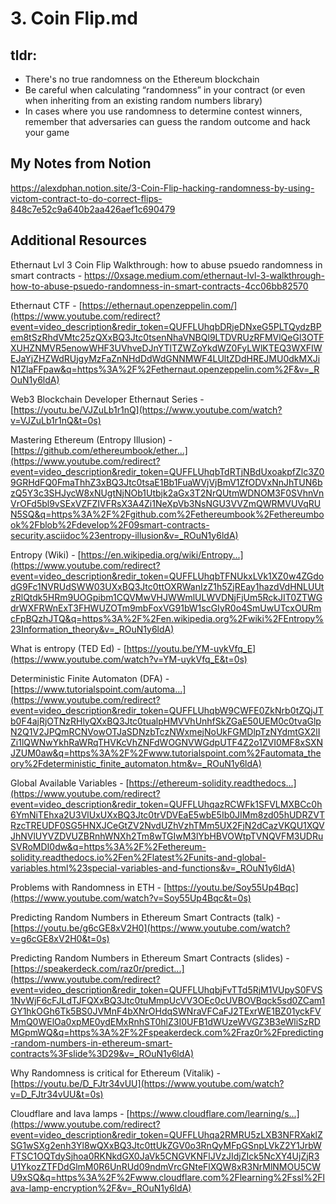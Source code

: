 # 3. Coin Flip.md

## tldr:
- There's no true randomness on the Ethereum blockchain
- Be careful when calculating “randomness” in your contract (or even when inheriting from an existing random numbers library)
- In cases where you use randomness to determine contest winners, remember that adversaries can guess the random outcome and hack your game

## My Notes from Notion
https://alexdphan.notion.site/3-Coin-Flip-hacking-randomness-by-using-victom-contract-to-do-correct-flips-848c7e52c9a640b2aa426aef1c690479

## Additional Resources

Ethernaut Lvl 3 Coin Flip Walkthrough: how to abuse psuedo randomness in smart contracts - 
https://0xsage.medium.com/ethernaut-lvl-3-walkthrough-how-to-abuse-psuedo-randomness-in-smart-contracts-4cc06bb82570

Ethernaut CTF -
[https://ethernaut.openzeppelin.com/](https://www.youtube.com/redirect?event=video_description&redir_token=QUFFLUhqbDRjeDNxeG5PLTQydzBPem8tSzRhdVMtc25zQXxBQ3Jtc0tsenNhaVNBQl9LTDVRUzRFMVlQeGl3OTFXUHZNMVR5enowWHF3UVhveDJnYTlTZWZoYkdWZ0FyLWlKTEQ3WXFIWEJaYjZHZWdRUjgyMzFaZnNHdDdWdGNNMWF4LUltZDdHREJMU0dkMXJiN1ZlaFFpaw&q=https%3A%2F%2Fethernaut.openzeppelin.com%2F&v=_ROuN1y6ldA)

Web3 Blockchain Developer Ethernaut Series -
[https://youtu.be/VJZuLb1r1nQ](https://www.youtube.com/watch?v=VJZuLb1r1nQ&t=0s)

Mastering Ethereum (Entropy Illusion) -
[https://github.com/ethereumbook/ether...](https://www.youtube.com/redirect?event=video_description&redir_token=QUFFLUhqbTdRTjNBdUxoakpfZlc3Z09GRHdFQ0FmaThhZ3xBQ3Jtc0tsaE1Bb1FuaWVjVjBmV1ZfODVxNnJhTUN6bzQ5Y3c3SHJycW8xNUgtNjNOb1Utbjk2aGx3T2NrQUtmWDNOM3F0SVhnVnVrOFd5bl9vSExVZFZIVFRsX3A4Zi1NeXpVb3NsNGU3VVZmQWRMVUVqRUN5SQ&q=https%3A%2F%2Fgithub.com%2Fethereumbook%2Fethereumbook%2Fblob%2Fdevelop%2F09smart-contracts-security.asciidoc%23entropy-illusion&v=_ROuN1y6ldA)

Entropy (Wiki) -
[https://en.wikipedia.org/wiki/Entropy...](https://www.youtube.com/redirect?event=video_description&redir_token=QUFFLUhqbTFNUkxLVk1XZ0w4ZGdodG9Fc1NVRUdSWW03UXxBQ3Jtc0ttOXRWanIzZ1h5ZjREay1hazdVdHNLUUtzRlQtdk5HRm9UOGpibm1CQVMwVHJWWmlULWVDNjFjUm5RckJIT0ZTWGdrWXFRWnExT3FHWUZOTm9mbFoxVG91bW1scGIyR0o4SmUwUTcxOURmcFpBQzhJTQ&q=https%3A%2F%2Fen.wikipedia.org%2Fwiki%2FEntropy%23Information_theory&v=_ROuN1y6ldA)

What is entropy (TED Ed) -
[https://youtu.be/YM-uykVfq_E](https://www.youtube.com/watch?v=YM-uykVfq_E&t=0s)

Deterministic Finite Automaton (DFA) -
[https://www.tutorialspoint.com/automa...](https://www.youtube.com/redirect?event=video_description&redir_token=QUFFLUhqbW9CWFE0ZkNrb0tZQjJTb0F4ajRjOTNzRHlyQXxBQ3Jtc0tualpHMVVhUnhfSkZGaE50UEM0c0tvaGlpN2Q1V2JPQmRCNVowOTJaSDNzbTczNWxmejNoUkFGMDlpTzNYdmtGX2lIZi1lQWNwYkhRaWRqTHVKcVhZNFdWOGNVWGdpUTF4Z2o1ZVI0MF8xSXNJZUM0aw&q=https%3A%2F%2Fwww.tutorialspoint.com%2Fautomata_theory%2Fdeterministic_finite_automaton.htm&v=_ROuN1y6ldA)

Global Available Variables -
[https://ethereum-solidity.readthedocs...](https://www.youtube.com/redirect?event=video_description&redir_token=QUFFLUhqazRCWFk1SFVLMXBCc0h6YmNiTEhxa2U3VlUxUXxBQ3Jtc0trVDVEaE5wbE5Ib0JIMm8zd05hUDRZVTRzcTREUDF0SG5HNXJCeGtZV2NvdUZhVzhTMm5UX2FjN2dCazVKQU1XQVJhNVlUYVZDVUZBRnhWNXh2Tm8wTGIwM3lYbHBVOWtpTVNQVFM3UDRuSVRoMDI0dw&q=https%3A%2F%2Fethereum-solidity.readthedocs.io%2Fen%2Flatest%2Funits-and-global-variables.html%23special-variables-and-functions&v=_ROuN1y6ldA)

Problems with Randomness in ETH -
[https://youtu.be/Soy55Up4Bqc](https://www.youtube.com/watch?v=Soy55Up4Bqc&t=0s)

Predicting Random Numbers in Ethereum Smart Contracts (talk) -
[https://youtu.be/g6cGE8xV2H0](https://www.youtube.com/watch?v=g6cGE8xV2H0&t=0s)

Predicting Random Numbers in Ethereum Smart Contracts (slides) -
[https://speakerdeck.com/raz0r/predict...](https://www.youtube.com/redirect?event=video_description&redir_token=QUFFLUhqbjFvTTd5RjM1VUpyS0FVS1NvWjF6cFJLdTJFQXxBQ3Jtc0tuMmpUcVV3OEc0cUVBOVBqck5sd0ZCam1GY1hkOGh6Tk5BS0JVMnF4bXNrOHdqSWNraVFCaFJ2TExrWE1BZ01yckFVMmQ0WElOa0xpME0ydEMxRnhST0hlZ3I0UFB1dWUzeWVGZ3B3eWliSzRDMGpmWQ&q=https%3A%2F%2Fspeakerdeck.com%2Fraz0r%2Fpredicting-random-numbers-in-ethereum-smart-contracts%3Fslide%3D29&v=_ROuN1y6ldA)

Why Randomness is critical for Ethereum (Vitalik) -
[https://youtu.be/D_FJtr34vUU](https://www.youtube.com/watch?v=D_FJtr34vUU&t=0s)

Cloudflare and lava lamps -
[https://www.cloudflare.com/learning/s...](https://www.youtube.com/redirect?event=video_description&redir_token=QUFFLUhqa2RMRU5zLXB3NFRXaklZSG1wSXg2enh3Yl8wQXxBQ3Jtc0ttUkZGV0o3RnQyMFpGSnpLVkZ2Y1JrbWFTSC1OQTdySjhoa0RKNkdGX0JaVk5CNGVKNFlJVzJIdjZIck5NcXY4UjZjR3U1YkozZTFDdGlmM0R6UnRUd09ndmVrcGNteFlXQW8xR3NrMlNMOU5CWU9xSQ&q=https%3A%2F%2Fwww.cloudflare.com%2Flearning%2Fssl%2Flava-lamp-encryption%2F&v=_ROuN1y6ldA)
